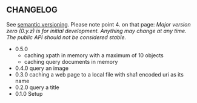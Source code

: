 ## CHANGELOG

See [semantic versioning](http://semver.org/). Please note point 4. on
that page: *Major version zero (0.y.z) is for initial development. Anything may
change at any time. The public API should not be considered stable.*

* 0.5.0
  * caching xpath in memory with a maximum of 10 objects
  * caching query documents in memory
* 0.4.0 query an image
* 0.3.0 caching a web page to a local file with sha1 encoded uri as its name
* 0.2.0 query a title
* 0.1.0 Setup
